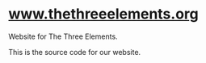 # www.thethreeelements.org

Website for The Three Elements.

This is the source code for our website.

